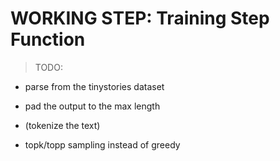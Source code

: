 # WORKING STEP: Training Step Function
> TODO:
- parse from the tinystories dataset
- pad the output to the max length
- (tokenize the text)

- topk/topp sampling instead of greedy 

